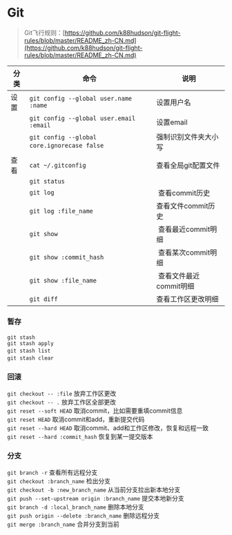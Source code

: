 # Git

> Git飞行规则：[https://github.com/k88hudson/git-flight-rules/blob/master/README_zh-CN.md](https://github.com/k88hudson/git-flight-rules/blob/master/README_zh-CN.md)

分类 | 命令 | 说明
-- | -- | --
设置 | `git config --global user.name :name` | 设置用户名
| | `git config --global user.email :email` | 设置email
| | `git config --global core.ignorecase false` | 强制识别文件夹大小写
查看 | `cat ~/.gitconfig` | 查看全局git配置文件
|| `git status` | 
||`git log` | 查看commit历史
||`git log :file_name` | 查看文件commit历史
||`git show` | 查看最近commit明细
||`git show :commit_hash` | 查看某次commit明细
||`git show :file_name` |  查看文件最近commit明细
||`git diff` | 查看工作区更改明细

### 暂存
`git stash` <br />
`git stash apply`<br />
`git stash list` <br />
`git stash clear` 

### 回滚
`git checkout -- :file` 放弃工作区更改<br />
`git checkout -- .` 放弃工作区全部更改<br />
`git reset --soft HEAD` 取消commit，比如需要重填commit信息<br />
`git reset HEAD` 取消commit和add，重新提交代码<br />
`git reset --hard HEAD` 取消commit、add和工作区修改，恢复和远程一致<br />
`git reset --hard :commit_hash` 恢复到某一提交版本


### 分支
`git branch -r` 查看所有远程分支 <br />
`git checkout :branch_name` 检出分支<br />
`git checkout -b :new_branch_name` 从当前分支拉出新本地分支 <br />
`git push --set-upstream origin :branch_name` 提交本地新分支 <br />
`git branch -d :local_branch_name` 删除本地分支 <br />
`git push origin --delete :branch_name` 删除远程分支 <br />
`git merge :branch_name` 合并分支到当前

